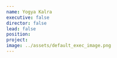 ```yaml
---
name: Yogya Kalra
executive: false
director: false
lead: false
position:  
project:  
image: ../assets/default_exec_image.png
---
```


